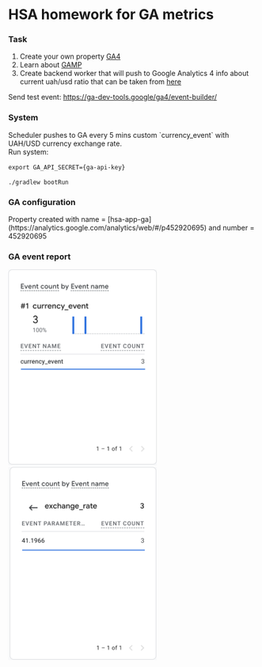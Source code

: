 # HSA homework for GA metrics

<h3>Task</h3>

1. Create your own property [GA4](https://analytics.google.com/analytics/web)
2. Learn about [GAMP](https://developers.google.com/analytics/devguides/collection/protocol/ga4)
3. Create backend worker that will push to Google Analytics 4 info about current uah/usd ratio that can be taken from [here](https://bank.gov.ua/ua/open-data/api-dev)


Send test event:
https://ga-dev-tools.google/ga4/event-builder/

<h3>System</h3>
Scheduler pushes to GA every 5 mins custom `currency_event` with UAH/USD currency exchange rate. <br/>
Run system: <br/>

```
export GA_API_SECRET={ga-api-key}
```

```
./gradlew bootRun
```

<h3>GA configuration</h3>
Property created with name = [hsa-app-ga](https://analytics.google.com/analytics/web/#/p452920695) and number = 452920695

<h3>GA event report</h3>
<img src="./images/currency_event_metric.png" width="300">
<img src="./images/exchange_rate_value.png" width="300">